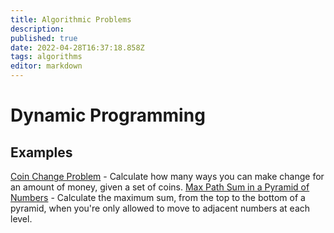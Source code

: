 ```yaml
---
title: Algorithmic Problems
description: 
published: true
date: 2022-04-28T16:37:18.858Z
tags: algorithms
editor: markdown
---
```


# Dynamic Programming

## Examples
[Coin Change Problem](/computer-science/algorithms-and-data-structures/algorithmic-problems/coin-change-problem) - Calculate how many ways you can make change for an amount of money, given a set of coins. 
[Max Path Sum in a Pyramid of Numbers](/computer-science/algorithms-and-data-structures/algorithmic-problems/max-path-sum-in-a-pyramid-of-numbers) - Calculate the maximum sum, from the top to the bottom of a pyramid, when you're only allowed to move to adjacent numbers at each level.
